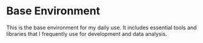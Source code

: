 # Base Environment

This is the base environment for my daily use. It includes essential tools and libraries that I frequently use for development and data analysis.
